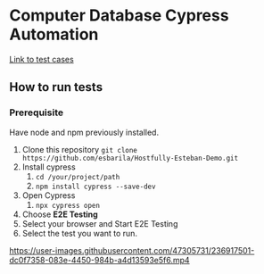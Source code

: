 # Computer Database Cypress Automation

[Link to test cases](/features/addNewComputer.feature)

## How to run tests

### Prerequisite
Have node and npm previously installed.


1. Clone this repository
    `git clone https://github.com/esbarila/Hostfully-Esteban-Demo.git`
2. Install cypress
    1. `cd /your/project/path`
    2. `npm install cypress --save-dev`
3. Open Cypress
    1. `npx cypress open`
4. Choose **E2E Testing**
5. Select your browser and Start E2E Testing
6. Select the test you want to run.

https://user-images.githubusercontent.com/47305731/236917501-dc0f7358-083e-4450-984b-a4d13593e5f6.mp4
